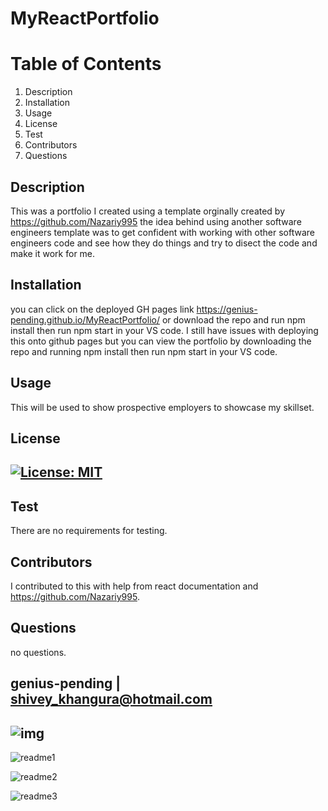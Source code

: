 
# MyReactPortfolio



# Table of Contents
1. Description
2. Installation
3. Usage
4. License
5. Test
6. Contributors
7. Questions
## Description
This was a portfolio I created using a template orginally created by https://github.com/Nazariy995 the idea behind using another software engineers template was to get confident with working with other software engineers code and see how they do things and try to disect the code and make it work for me.
## Installation
you can click on the deployed GH pages link https://genius-pending.github.io/MyReactPortfolio/ or download the repo and run npm install then run npm start in your VS code. I still have issues with deploying this onto github pages but you can view the portfolio by downloading the repo and running npm install then run npm start in your VS code.
## Usage
This will be used to show prospective employers to showcase my skillset.
## License
## [![License: MIT](https://img.shields.io/badge/License-MIT-yellow.svg)](https://opensource.org/licenses/MIT)
## Test
There are no requirements for testing.
## Contributors
I contributed to this with help from react documentation and https://github.com/Nazariy995.
## Questions
no questions.
## genius-pending | shivey_khangura@hotmail.com
## ![img](https://avatars.githubusercontent.com/u/67982777?v=4)

![readme1](https://user-images.githubusercontent.com/67982777/109701288-c1ad5e80-7b8a-11eb-9deb-a7557cfe6bc9.png)

![readme2](https://user-images.githubusercontent.com/67982777/109701307-c4a84f00-7b8a-11eb-9ea7-40dceb1fc818.png)

![readme3](https://user-images.githubusercontent.com/67982777/109701316-c6721280-7b8a-11eb-9ab9-9b0e6e5853fb.png)
